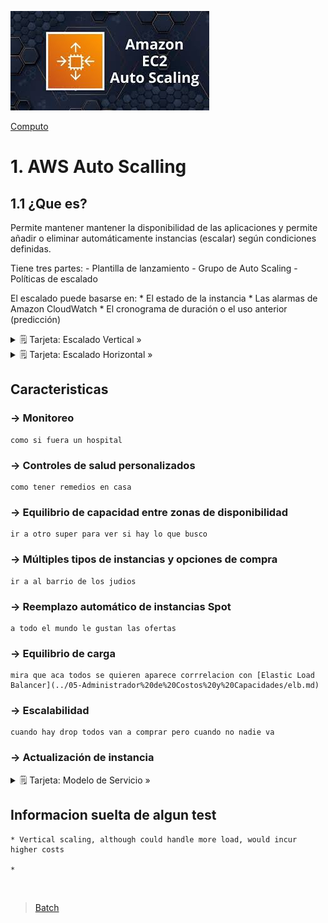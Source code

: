 ![Amazon EC2 Auto Scalling](../../00_assets/Computo/EC2AutoScalling-Logo.jpeg)

[Computo](../../01-Computo/)

# 1. AWS Auto Scalling

## 1.1 ¿Que es?

Permite mantener mantener la disponibilidad de las aplicaciones y permite añadir o eliminar automáticamente instancias (escalar) según condiciones definidas.

Tiene tres partes: 
    - Plantilla de lanzamiento
    - Grupo de Auto Scaling
    - Políticas de escalado

El escalado puede basarse en: 
    * El estado de la instancia 
    * Las alarmas de Amazon CloudWatch 
    * El cronograma de duración o el uso anterior (predicción)


<details>
<summary>🗒 Tarjeta: Escalado Vertical »</summary>

| Tipos de escalado |
| ---- |
| Permite agregar mas servidores cuando se requiera, mejorando el rendimiento de manera global. |

</details> 

<details>
<summary>🗒 Tarjeta: Escalado Horizontal »</summary>

| Programa Orientado a Objetos |
| ---- |
| A diferencia del horizontal aca se potencia una maquina nomas. |

</details>

## Caracteristicas

###     -> Monitoreo
    como si fuera un hospital

###     -> Controles de salud personalizados
    como tener remedios en casa

###     -> Equilibrio de capacidad entre zonas de disponibilidad
    ir a otro super para ver si hay lo que busco

###     -> Múltiples tipos de instancias y opciones de compra
    ir a al barrio de los judios

###     -> Reemplazo automático de instancias Spot
    a todo el mundo le gustan las ofertas

###     -> Equilibrio de carga
    mira que aca todos se quieren aparece corrrelacion con [Elastic Load Balancer](../05-Administrador%20de%20Costos%20y%20Capacidades/elb.md)

###     -> Escalabilidad
    cuando hay drop todos van a comprar pero cuando no nadie va 

###     -> Actualización de instancia

<details>
<summary>🗒 Tarjeta: Modelo de Servicio »</summary>

| Pertenece a:  |
| ---- |
| no tengo esa info |

</details>

## Informacion suelta de algun test

    * Vertical scaling, although could handle more load, would incur higher costs

    * 

<br/>

> [Batch](./batch.md)

<br/>